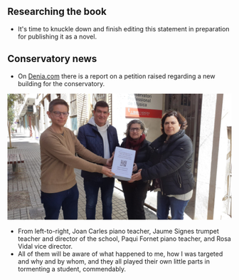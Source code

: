 ## Researching the book

- It's time to knuckle down and finish editing this statement in preparation for publishing it as a novel.

## Conservatory news

- On [Denia.com](https://www.denia.com/wp-content/uploads/2025/03/firmas-recogidas-para-un-nuevo-conservatorio-de-musica-en-denia-scaled.jpg) there is a report on a petition raised regarding a new building for the conservatory.

![Conservatory petition](../../content/images/conservatory-teachers.jpg)

- From left-to-right, Joan Carles piano teacher, Jaume Signes trumpet teacher and director of the school, Paqui Fornet piano teacher, and Rosa Vidal vice director.
- All of them will be aware of what happened to me, how I was targeted and why and by whom, and they all played their own little parts in tormenting a student, commendably.

